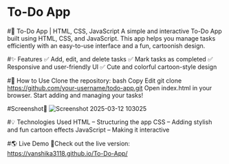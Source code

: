 # To-Do App

#📝 To-Do App | HTML, CSS, JavaScript
A simple and interactive To-Do App built using HTML, CSS, and JavaScript. This app helps you manage tasks efficiently with an easy-to-use interface and a fun, cartoonish design.

#✨ Features
✅ Add, edit, and delete tasks
✅ Mark tasks as completed
✅ Responsive and user-friendly UI
✅ Cute and colorful cartoon-style design

#🚀 How to Use
Clone the repository:
bash
Copy
Edit
git clone https://github.com/your-username/todo-app.git
Open index.html in your browser.
Start adding and managing your tasks!

#Screenshot📸
![Screenshot 2025-03-12 103025](https://github.com/user-attachments/assets/143c2d65-24bd-4c00-ac35-01581b540349)

#💡 Technologies Used
HTML – Structuring the app
CSS – Adding stylish and fun cartoon effects
JavaScript – Making it interactive

#🌎 Live Demo 🚀Check out the live version: https://vanshika3118.github.io/To-Do-App/

